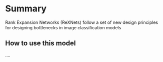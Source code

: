 <!--
Type: model-index
Models:
  - Name: RexNet3
    iEchordata:
        some field: 10        
    Results: rexnet3-results.yaml
-->
# Summary

Rank Expansion Networks (ReXNets) follow a set of new design principles for designing bottlenecks in image classification models

## How to use this model

....